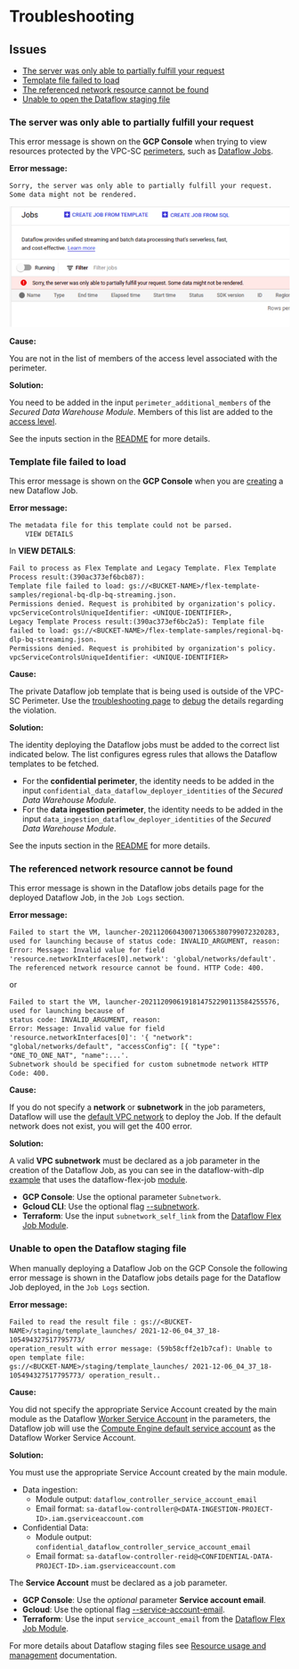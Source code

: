 # Troubleshooting

## Issues

- [The server was only able to partially fulfill your request](#the-server-was-only-able-to-partially-fulfill-your-request)
- [Template file failed to load](#template-file-failed-to-load)
- [The referenced network resource cannot be found](#the-referenced-network-resource-cannot-be-found)
- [Unable to open the Dataflow staging file](#unable-to-open-the-dataflow-staging-file)

### The server was only able to partially fulfill your request

This error message is shown on the **GCP Console** when trying to view resources protected by the VPC-SC [perimeters](https://cloud.google.com/vpc-service-controls/docs/service-perimeters), such as [Dataflow Jobs](https://console.cloud.google.com/dataflow/jobs).

**Error message:**

```console
Sorry, the server was only able to partially fulfill your request. Some data might not be rendered.
```

![Dataflow jobs list on the GCP console showing the message: Sorry, the server was only able to partially fulfill your request. Some data might not be rendered.](./images/the-server-was-only-able-to-partially-fulfill-your-request.png)

**Cause:**

You are not in the list of members of the access level associated with the perimeter.

**Solution:**

You need to be added in the input `perimeter_additional_members` of the *Secured Data Warehouse Module*. Members of this list are added to the [access level](https://cloud.google.com/access-context-manager/docs/create-basic-access-level#members-example).

See the inputs section in the [README](../README.md#inputs) for more details.

### Template file failed to load

This error message is shown on the **GCP Console** when you are [creating](https://console.cloud.google.com/dataflow/createjob) a new Dataflow Job.

**Error message:**

```console
The metadata file for this template could not be parsed.
    VIEW DETAILS
```

In **VIEW DETAILS**:

```console
Fail to process as Flex Template and Legacy Template. Flex Template Process result:(390ac373ef6bcb87):
Template file failed to load: gs://<BUCKET-NAME>/flex-template-samples/regional-bq-dlp-bq-streaming.json.
Permissions denied. Request is prohibited by organization's policy. vpcServiceControlsUniqueIdentifier: <UNIQUE-IDENTIFIER>,
Legacy Template Process result:(390ac373ef6bc2a5): Template file failed to load: gs://<BUCKET-NAME>/flex-template-samples/regional-bq-dlp-bq-streaming.json.
Permissions denied. Request is prohibited by organization's policy. vpcServiceControlsUniqueIdentifier: <UNIQUE-IDENTIFIER>
```

**Cause:**

The private Dataflow job template that is being used is outside of the VPC-SC Perimeter. Use the [troubleshooting page](https://console.cloud.google.com/security/service-perimeter/troubleshoot-landing) to [debug](https://cloud.google.com/vpc-service-controls/docs/troubleshooting#debugging) the details regarding the violation.

**Solution:**

The identity deploying the Dataflow jobs must be added to the correct list indicated below. The list configures egress rules that allows the Dataflow templates to be fetched.

- For the **confidential perimeter**, the identity needs to be added in the input `confidential_data_dataflow_deployer_identities` of the *Secured Data Warehouse Module*.
- For the **data ingestion perimeter**, the identity needs to be added in the input `data_ingestion_dataflow_deployer_identities` of the *Secured Data Warehouse Module*.

See the inputs section in the [README](../README.md#inputs) for more details.

### The referenced network resource cannot be found

This error message is shown in the Dataflow jobs details page for the deployed Dataflow Job, in the `Job Logs` section.

**Error message:**

```console
Failed to start the VM, launcher-2021120604300713065380799072320283, used for launching because of status code: INVALID_ARGUMENT, reason:
Error: Message: Invalid value for field 'resource.networkInterfaces[0].network': 'global/networks/default'.
The referenced network resource cannot be found. HTTP Code: 400.
```

or

```console
Failed to start the VM, launcher-2021120906191814752290113584255576, used for launching because of
status code: INVALID_ARGUMENT, reason:
Error: Message: Invalid value for field 'resource.networkInterfaces[0]': '{ "network": "global/networks/default", "accessConfig": [{ "type": "ONE_TO_ONE_NAT", "name":...'.
Subnetwork should be specified for custom subnetmode network HTTP Code: 400.
```

**Cause:**

If you do not specify a **network** or **subnetwork** in the job parameters, Dataflow will use the [default VPC network](https://cloud.google.com/dataflow/docs/guides/specifying-networks#specifying_a_network_and_a_subnetwork) to deploy the Job.
If the default network does not exist, you will get the 400 error.

**Solution:**

A valid **VPC subnetwork** must be declared as a job parameter in the creation of the Dataflow Job, as you can see in the dataflow-with-dlp [example](../examples/dataflow-with-dlp/main.tf#L86) that uses the dataflow-flex-job [module](../modules/dataflow-flex-job/README.md).

- **GCP Console**: Use the optional parameter `Subnetwork`.
- **Gcloud CLI**: Use the optional flag [--subnetwork](https://cloud.google.com/sdk/gcloud/reference/dataflow/jobs/run#--subnetwork).
- **Terraform**: Use the input `subnetwork_self_link` from the [Dataflow Flex Job Module](../modules/dataflow-flex-job/README.md#inputs).

### Unable to open the Dataflow staging file

When manually deploying a Dataflow Job on the GCP Console the following error message is shown in the Dataflow jobs details page for the Dataflow Job deployed, in the `Job Logs` section.

**Error message:**

```console
Failed to read the result file : gs://<BUCKET-NAME>/staging/template_launches/ 2021-12-06_04_37_18-105494327517795773/
operation_result with error message: (59b58cff2e1b7caf): Unable to open template file:
gs://<BUCKET-NAME>/staging/template_launches/ 2021-12-06_04_37_18-105494327517795773/ operation_result..
```

**Cause:**

You did not specify the appropriate Service Account created by the main module as the Dataflow [Worker Service Account](https://cloud.google.com/dataflow/docs/concepts/security-and-permissions#worker_service_account) in the parameters, the Dataflow job will use the [Compute Engine default service account](https://cloud.google.com/dataflow/docs/concepts/security-and-permissions#default_worker_service_account) as the Dataflow Worker Service Account.

**Solution:**

You must use the appropriate Service Account created by the main module.

- Data ingestion:
  - Module output: `dataflow_controller_service_account_email`
  - Email format: `sa-dataflow-controller@<DATA-INGESTION-PROJECT-ID>.iam.gserviceaccount.com`
- Confidential Data:
  - Module output: `confidential_dataflow_controller_service_account_email`
  - Email format: `sa-dataflow-controller-reid@<CONFIDENTIAL-DATA-PROJECT-ID>.iam.gserviceaccount.com`

The **Service Account** must be declared as a job parameter.

- **GCP Console**: Use the *optional* parameter **Service account email**.
- **Gcloud**: Use the optional flag [--service-account-email](https://cloud.google.com/sdk/gcloud/reference/dataflow/jobs/run#--service-account-email).
- **Terraform**: Use the input `service_account_email` from the [Dataflow Flex Job Module](../modules/dataflow-flex-job/README.md#inputs).

For more details about Dataflow staging files see [Resource usage and management](https://cloud.google.com/dataflow/docs/guides/deploying-a-pipeline#resource-usage-and-management) documentation.
